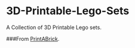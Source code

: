 # 3D-Printable-Lego-Sets
A Collection of 3D Printable Lego sets.

###From [PrintABrick](www.printabrick.org).
